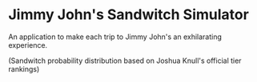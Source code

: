 # Jimmy John's Sandwitch Simulator

An application to make each trip to Jimmy John's an exhilarating experience.

(Sandwitch probability distribution based on Joshua Knull's official tier rankings)
